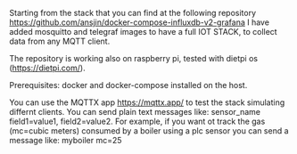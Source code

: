 Starting from the stack that you can find at the following repository
https://github.com/ansjin/docker-compose-influxdb-v2-grafana
I have added mosquitto and telegraf images to have a full IOT STACK, to collect data from any MQTT client.

The repository is working also on raspberry pi, tested with dietpi os (https://dietpi.com/).

Prerequisites: docker and docker-compose installed on the host.

You can use the MQTTX app https://mqttx.app/ to test the stack simulating differnt clients.
You can send plain text messages like: sensor_name field1=value1, field2=value2.
For example, if you want ot track the gas (mc=cubic meters) consumed by a boiler using a plc sensor you can send a message like: myboiler mc=25